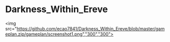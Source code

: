 # Darkness_Within_Ereve
<img src="https://github.com/ecao7841/Darkness_Within_Ereve/blob/master/gameplan.zip/gameplan/screenshot1.png","300","300">
